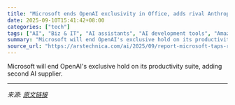 ```yaml
---
title: "Microsoft ends OpenAI exclusivity in Office, adds rival Anthropic"
date: 2025-09-10T15:41:42+08:00
categories: ["tech"]
tags: ["AI", "Biz & IT", "AI assistants", "AI development tools", "Amazon", "Amazon Web Services", "Anthropic", "AWS", "azure", "Claude", "copilot", "Dario Amodei", "GPT-5", "large language models", "machine learning", "microsoft", "Microsoft Copilot", "multimodal AI", "Office 365", "openai"]
summary: "Microsoft will end OpenAI's exclusive hold on its productivity suite, adding second AI supplier."
source_url: "https://arstechnica.com/ai/2025/09/report-microsoft-taps-rival-anthropics-ai-for-office-after-it-beats-openai-at-some-tasks/"
---
```


Microsoft will end OpenAI's exclusive hold on its productivity suite, adding second AI supplier.

---

*来源: [原文链接](https://arstechnica.com/ai/2025/09/report-microsoft-taps-rival-anthropics-ai-for-office-after-it-beats-openai-at-some-tasks/)*
